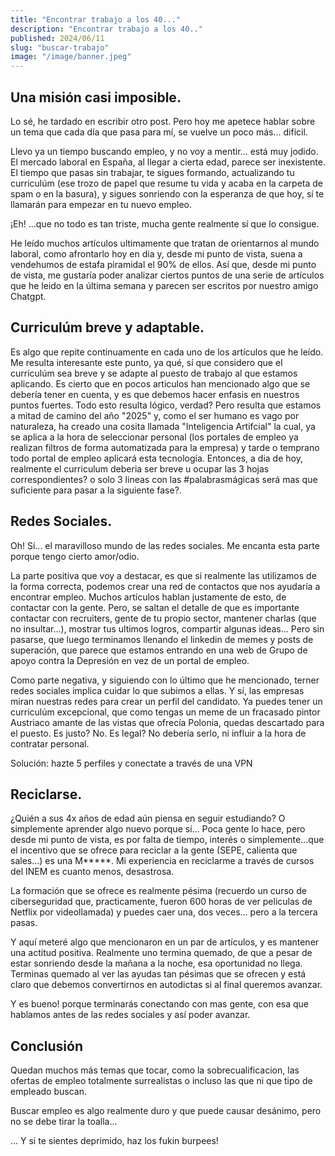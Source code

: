 ```yaml
---
title: "Encontrar trabajo a los 40..."
description: "Encontrar trabajo a los 40.."
published: 2024/06/11
slug: "buscar-trabajo"
image: "/image/banner.jpeg"
---
```


## Una misión casi imposible.

Lo sé, he tardado en escribir otro post. Pero hoy me apetece hablar sobre un tema que cada día que pasa para mí, se vuelve un poco más... difícil. 

Llevo ya un tiempo buscando empleo, y no voy a mentir... está muy jodido. El mercado laboral en España, al llegar a cierta edad, parece ser inexistente. El tiempo que pasas sin trabajar, te sigues formando, actualizando tu curriculúm (ese trozo de papel que resume tu vida y acaba en la carpeta de spam o en la basura), y sigues sonriendo con la esperanza de que hoy, sí te llamarán para empezar en tu nuevo empleo.

¡Eh! ...que no todo es tan triste, mucha gente realmente sí que lo consigue.

He leído muchos artículos ultimamente que tratan de orientarnos al mundo laboral, como afrontarlo hoy en dia y, desde mi punto de vista, suena a vendehumos de estafa piramidal el 90% de ellos. Así que, desde mi punto de vista, me gustaría poder analizar ciertos puntos de una serie de artículos que he leido en la última semana y parecen ser escritos por nuestro amigo Chatgpt.

## Curriculúm breve y adaptable.

Es algo que repite continuamente en cada uno de los artículos que he leído. Me resulta interesante este punto, ya qué, sí que considero que el curriculúm sea breve y se adapte al puesto de trabajo al que estamos aplicando. Es cierto que en pocos articulos han mencionado algo que se debería tener en cuenta, y es que debemos hacer enfasis en nuestros puntos fuertes. Todo esto resulta lógico, verdad?
Pero resulta que estamos a mitad de camino del año "2025" y, como el ser humano es vago por naturaleza, ha creado una cosita llamada "Inteligencia Artifcial" la cual, ya se aplica a la hora de seleccionar personal (los portales de empleo ya realizan filtros de forma automatizada para la empresa) y tarde o temprano todo portal de empleo aplicará esta tecnología. Entonces, a dia de hoy, realmente el curriculum deberia ser breve u ocupar las 3 hojas correspondientes? o solo 3 lineas con las #palabrasmágicas será mas que suficiente para pasar a la siguiente fase?.

## Redes Sociales.

Oh! Sí... el maravilloso mundo de las redes sociales. Me encanta esta parte porque tengo cierto amor/odio.

La parte positiva que voy a destacar, es que si realmente las utilizamos de la forma correcta, podemos crear una red de contactos que nos ayudaría a encontrar empleo. Muchos artículos hablan justamente de esto, de contactar con la gente. Pero, se saltan el detalle de que es importante contactar con recruiters, gente de tu propio sector, mantener charlas (que no insultar...), mostrar tus ultimos logros, compartir algunas ideas... Pero sin pasarse, que luego terminamos llenando el linkedin de memes y posts de superación, que parece que estamos entrando en una web de Grupo de apoyo contra la Depresión en vez de un portal de empleo.

Como parte negativa, y siguiendo con lo último que he mencionado, terner redes sociales implica cuidar lo que subimos a ellas. Y sí, las empresas miran nuestras redes para crear un perfil del candidato. Ya puedes tener un curriculúm excepcional, que como tengas un meme de un fracasado pintor Austriaco amante de las vistas que ofrecía Polonia, quedas descartado para el puesto. Es justo? No. Es legal? No debería serlo, ni influir a la hora de contratar personal.

Solución: hazte 5 perfiles y conectate a través de una VPN

## Reciclarse.

¿Quién a sus 4x años de edad aún piensa en seguir estudiando? O simplemente aprender algo nuevo porque sí... Poca gente lo hace, pero desde mi punto de vista, es por falta de tiempo, interés o simplemente...que el incentivo que se ofrece para reciclar a la gente (SEPE, calienta que sales...) es una M*****. Mi experiencia en reciclarme a través de cursos del INEM es cuanto menos, desastrosa.

La formación que se ofrece es realmente pésima (recuerdo un curso de ciberseguridad que, practicamente, fueron 600 horas de ver peliculas de Netflix por videollamada) y puedes caer una, dos veces... pero a la tercera pasas.

Y aquí meteré algo que mencionaron en un par de artículos, y es mantener una actitud positiva. Realmente uno termina quemado, de que a pesar de estar sonriendo desde la mañana a la noche, esa oportunidad no llega. Terminas quemado al ver las ayudas tan pésimas que se ofrecen y está claro que debemos convertirnos en autodictas si al final queremos avanzar.

Y es bueno! porque terminarás conectando con mas gente, con esa que hablamos antes de las redes sociales y así poder avanzar.

## Conclusión

Quedan muchos más temas que tocar, como la sobrecualificacion, las ofertas de empleo totalmente surrealistas o incluso las que ni que tipo de empleado buscan.

Buscar empleo es algo realmente duro y que puede causar desánimo, pero no se debe tirar la toalla...

... Y si te sientes deprimido, haz los fukin burpees!
